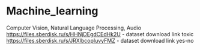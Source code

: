 # Machine_learning
Computer Vision, Natural Language Processing, Audio
https://files.sberdisk.ru/s/HHNjDEgdCEdHk2U - dataset download link toxic
https://files.sberdisk.ru/s/JRXlbcopIuvyFMZ - dataset download link yes-no

